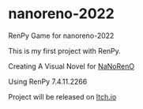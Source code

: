 # nanoreno-2022
RenPy Game for nanoreno-2022

This is my first project with RenPy.

Creating A Visual Novel for [NaNoRenO](https://itch.io/jam/nanoreno-2022)

Using RenPy 7.4.11.2266

Project will be released on [Itch.io](https://saoigames.itch.io/women-in-tech)